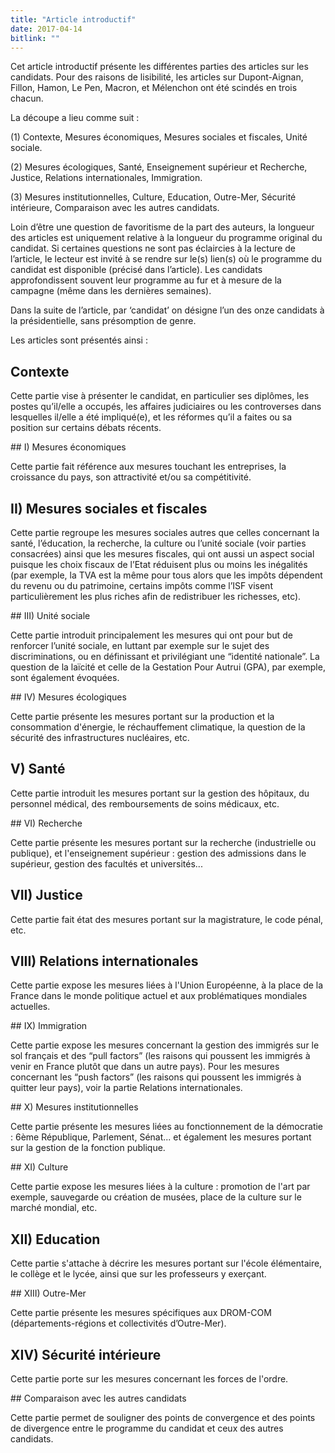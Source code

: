 ```yaml
---
title: "Article introductif"
date: 2017-04-14
bitlink: ""
---
```


Cet article introductif présente les différentes parties des articles sur les candidats.
Pour des raisons de lisibilité, les articles sur Dupont-Aignan, Fillon, Hamon, Le Pen, Macron, et Mélenchon ont été scindés en trois chacun.

La découpe a lieu comme suit :

(1) Contexte, Mesures économiques, Mesures sociales et fiscales, Unité sociale.

(2) Mesures écologiques, Santé, Enseignement supérieur et Recherche, Justice, Relations internationales, Immigration.

(3) Mesures institutionnelles, Culture, Education, Outre-Mer, Sécurité intérieure, Comparaison avec les autres candidats.

Loin d’être une question de favoritisme de la part des auteurs, la longueur des articles est uniquement relative à la longueur du programme original du candidat. Si certaines questions ne sont pas éclaircies à la lecture de l’article, le lecteur est invité à se rendre sur le(s) lien(s) où le programme du candidat est disponible (précisé dans l’article). Les candidats approfondissent souvent leur programme au fur et à mesure de la campagne (même dans les dernières semaines).

Dans la suite de l’article, par ‘candidat’ on désigne l’un des onze candidats à la présidentielle, sans présomption de genre.

Les articles sont présentés ainsi :

## Contexte

Cette partie vise à présenter le candidat, en particulier ses diplômes, les postes qu’il/elle a occupés, les affaires judiciaires ou les controverses dans lesquelles il/elle a été impliqué(e), et les réformes qu’il a faites ou sa position sur certains débats récents.

## I) Mesures économiques

Cette partie fait référence aux mesures touchant les entreprises, la croissance du pays, son attractivité et/ou sa compétitivité.

## II) Mesures sociales et fiscales

Cette partie regroupe les mesures sociales autres que celles concernant la santé, l’éducation, la recherche, la culture ou l’unité sociale (voir parties consacrées) ainsi que les mesures fiscales, qui ont aussi un aspect social puisque les choix fiscaux de l’Etat réduisent plus ou moins les inégalités (par exemple, la TVA est la même pour tous alors que les impôts dépendent du revenu ou du patrimoine, certains impôts comme l’ISF visent particulièrement les plus riches afin de redistribuer les richesses, etc).

## III) Unité sociale

Cette partie introduit principalement les mesures qui ont pour but de renforcer l’unité sociale, en luttant par exemple sur le sujet des discriminations, ou en définissant et privilégiant une “identité nationale”. La question de la laïcité et celle de la Gestation Pour Autrui (GPA), par exemple, sont également évoquées.

## IV) Mesures écologiques

Cette partie présente les mesures portant sur la production et la consommation d'énergie, le réchauffement climatique, la question de la sécurité des infrastructures nucléaires, etc.

## V) Santé

Cette partie introduit les mesures portant sur la gestion des hôpitaux, du personnel médical, des remboursements de soins médicaux, etc.

## VI) Recherche

Cette partie présente les mesures portant sur la recherche (industrielle ou publique), et l'enseignement supérieur : gestion des admissions dans le supérieur, gestion des facultés et universités...

## VII) Justice

Cette partie fait état des mesures portant sur la magistrature, le code pénal, etc.

## VIII) Relations internationales

Cette partie expose les mesures liées à l'Union Européenne, à la place de la France dans le monde politique actuel et aux problématiques mondiales actuelles.

## IX) Immigration

Cette partie expose les mesures concernant la gestion des immigrés sur le sol français et des “pull factors” (les raisons qui poussent les immigrés à venir en France plutôt que dans un autre pays). Pour les mesures concernant les “push factors” (les raisons qui poussent les immigrés à quitter leur pays), voir la partie Relations internationales.

## X) Mesures institutionnelles

Cette partie présente les mesures liées au fonctionnement de la démocratie : 6ème République, Parlement, Sénat... et également les mesures portant sur la gestion de la fonction publique.

## XI) Culture

Cette partie expose les mesures liées à la culture : promotion de l'art par exemple, sauvegarde ou création de musées, place de la culture sur le marché mondial, etc.

## XII) Education

Cette partie s'attache à décrire les mesures portant sur l'école élémentaire, le collège et le lycée, ainsi que sur les professeurs y exerçant.

## XIII) Outre-Mer

Cette partie présente les mesures spécifiques aux DROM-COM (départements-régions et collectivités d’Outre-Mer).

## XIV) Sécurité intérieure

Cette partie porte sur les mesures concernant les forces de l'ordre.

## Comparaison avec les autres candidats

Cette partie permet de souligner des points de convergence et des points de divergence entre le programme du candidat et ceux des autres candidats.
